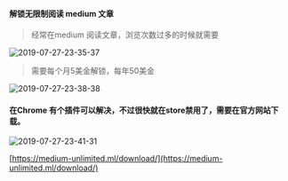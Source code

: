 
#### 解锁无限制阅读 medium 文章

> 经常在medium 阅读文章，浏览次数过多的时候就需要

  

![2019-07-27-23-35-37](http://s.shudong.wang/2019-07-27-23-35-37.png)

  

> 需要每个月5美金解锁，每年50美金

  

![2019-07-27-23-38-38](http://s.shudong.wang/2019-07-27-23-38-38.png)

#### 在Chrome 有个插件可以解决，不过很快就在store禁用了，需要在官方网站下载。

  

![2019-07-27-23-41-31](http://s.shudong.wang/2019-07-27-23-41-31.png)

  

[https://medium-unlimited.ml/download/](https://medium-unlimited.ml/download/)
